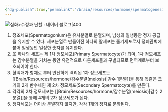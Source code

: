 ```yaml
---
{"dg-publish":true,"permalink":"/brain/resources/hormone/spermatogenesis/","tags":["biology"]}
---
```


![심화>수정과 난할 : 네이버 블로그|400](https://mblogthumb-phinf.pstatic.net/20161004_131/chamse44_1475548278101Goc3u_JPEG/%B1%D7%B8%B21.png?type=w420)
1. 정조세포(Spermatogonium)은 유사분열로 분열되며, 남성의 일생동안 정자 공급을 유지할 수 있다.  세포분열로 만들어진 하나의 딸세포는 줄기세포로서 정폐관벽에 붙어 일생동안 일정한 숫자를 유지한다.
2. 또 하나의 세포는 제 1차 정모세포(Primary Spermatocyte)가 되며, 1차 정모세포는 감수분열을 거치는 동안 유전적으로 다른세포들과 구별되므로 면역계로부터 보호되어야 한다.
3. 혈액매가 항체로 부터 안전하게 격리된 1차 정모세포는 [[Brain/Resources/hormone/감수분열(meiosis)\|감수 1분열]]을 통해 똑같은 크기의 2개 반수체인 제 2차 정모세포(Secondary Spermatocyte)를 만든다.
4. 각각의 2차 정모세포는 [[Brain/Resources/hormone/감수분열(meiosis)\|감수 2분열]]을 통해 4개의 2차 정모세포가 된다.
5. 정자세포는 더이상 분열하지 않지만, 각각 1개의 정자로 분화된다.